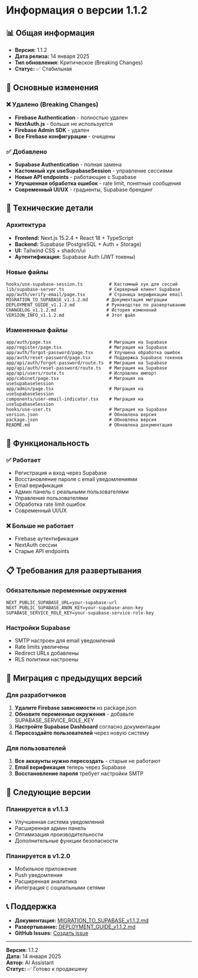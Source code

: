 # Информация о версии 1.1.2

## 📊 Общая информация

- **Версия:** 1.1.2
- **Дата релиза:** 14 января 2025
- **Тип обновления:** Критическое (Breaking Changes)
- **Статус:** ✅ Стабильная

## 🎯 Основные изменения

### ❌ Удалено (Breaking Changes)
- **Firebase Authentication** - полностью удален
- **NextAuth.js** - больше не используется
- **Firebase Admin SDK** - удален
- **Все Firebase конфигурации** - очищены

### ✅ Добавлено
- **Supabase Authentication** - полная замена
- **Кастомный хук useSupabaseSession** - управление сессиями
- **Новые API endpoints** - работающие с Supabase
- **Улучшенная обработка ошибок** - rate limit, понятные сообщения
- **Современный UI/UX** - градиенты, Supabase брендинг

## 🔧 Технические детали

### Архитектура
- **Frontend:** Next.js 15.2.4 + React 18 + TypeScript
- **Backend:** Supabase (PostgreSQL + Auth + Storage)
- **UI:** Tailwind CSS + shadcn/ui
- **Аутентификация:** Supabase Auth (JWT токены)

### Новые файлы
```
hooks/use-supabase-session.ts          # Кастомный хук для сессий
lib/supabase-server.ts                 # Серверный клиент Supabase
app/auth/verify-email/page.tsx         # Страница верификации email
MIGRATION_TO_SUPABASE_v1.1.2.md       # Документация миграции
DEPLOYMENT_GUIDE_v1.1.2.md            # Руководство по развертыванию
CHANGELOG_v1.1.2.md                   # История изменений
VERSION_INFO_v1.1.2.md                # Этот файл
```

### Измененные файлы
```
app/auth/page.tsx                      # Миграция на Supabase
app/register/page.tsx                  # Миграция на Supabase
app/auth/forgot-password/page.tsx      # Улучшена обработка ошибок
app/auth/reset-password/page.tsx       # Поддержка Supabase токенов
app/api/auth/forgot-password/route.ts  # Миграция на Supabase
app/api/auth/reset-password/route.ts   # Миграция на Supabase
app/api/users/route.ts                 # Исправлен импорт
app/cabinet/page.tsx                   # Миграция на useSupabaseSession
app/admin/page.tsx                     # Миграция на useSupabaseSession
components/user-email-indicator.tsx    # Миграция на useSupabaseSession
hooks/use-user.ts                      # Миграция на Supabase
version.json                           # Обновлена версия
package.json                           # Обновлена версия
README.md                              # Обновлена документация
```

## 🚀 Функциональность

### ✅ Работает
- Регистрация и вход через Supabase
- Восстановление пароля с email уведомлениями
- Email верификация
- Админ панель с реальными пользователями
- Управление пользователями
- Обработка rate limit ошибок
- Современный UI/UX

### ❌ Больше не работает
- Firebase аутентификация
- NextAuth сессии
- Старые API endpoints

## 📋 Требования для развертывания

### Обязательные переменные окружения
```env
NEXT_PUBLIC_SUPABASE_URL=your-supabase-url
NEXT_PUBLIC_SUPABASE_ANON_KEY=your-supabase-anon-key
SUPABASE_SERVICE_ROLE_KEY=your-supabase-service-role-key
```

### Настройки Supabase
- SMTP настроен для email уведомлений
- Rate limits увеличены
- Redirect URLs добавлены
- RLS политики настроены

## 🔄 Миграция с предыдущих версий

### Для разработчиков
1. **Удалите Firebase зависимости** из package.json
2. **Обновите переменные окружения** - добавьте SUPABASE_SERVICE_ROLE_KEY
3. **Настройте Supabase Dashboard** согласно документации
4. **Пересоздайте пользователей** через новую систему

### Для пользователей
1. **Все аккаунты нужно пересоздать** - старые не работают
2. **Email верификация** теперь через Supabase
3. **Восстановление пароля** требует настройки SMTP

## 🎯 Следующие версии

### Планируется в v1.1.3
- Улучшенная система уведомлений
- Расширенная админ панель
- Оптимизация производительности
- Дополнительные функции безопасности

### Планируется в v1.2.0
- Мобильное приложение
- Push уведомления
- Расширенная аналитика
- Интеграция с социальными сетями

## 📞 Поддержка

- **Документация:** [MIGRATION_TO_SUPABASE_v1.1.2.md](./MIGRATION_TO_SUPABASE_v1.1.2.md)
- **Развертывание:** [DEPLOYMENT_GUIDE_v1.1.2.md](./DEPLOYMENT_GUIDE_v1.1.2.md)
- **GitHub Issues:** [Создать issue](https://github.com/agentgl007/hvastik-alert/issues)

---

**Версия:** 1.1.2  
**Дата:** 14 января 2025  
**Автор:** AI Assistant  
**Статус:** ✅ Готово к продакшену
